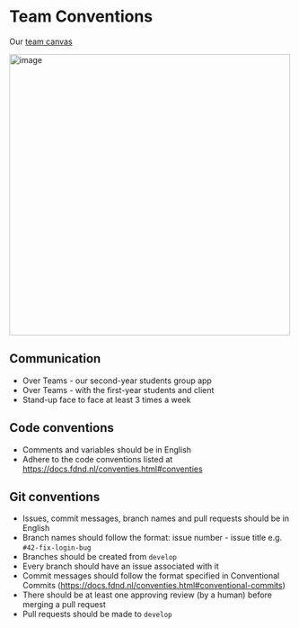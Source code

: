 # Team Conventions
Our [team canvas](https://www.figma.com/design/ZpUnjTTKth5AHhfBd7qjcG/SnappThis?node-id=0-1&t=0DqkwhleUHG1YjqY-1)

<img height="500" alt="image" src="https://github.com/user-attachments/assets/bcadc444-a718-469b-b8e2-852db4315b6b" />


## Communication 
- Over Teams - our second-year students group app
- Over Teams - with the first-year students and client
- Stand-up face to face at least 3 times a week

## Code conventions
- Comments and variables should be in English
- Adhere to the code conventions listed at https://docs.fdnd.nl/conventies.html#conventies

## Git conventions
- Issues, commit messages, branch names and pull requests should be in English
- Branch names should follow the format: issue number - issue title e.g. `#42-fix-login-bug`
- Branches should be created from `develop`
- Every branch should have an issue associated with it
- Commit messages should follow the format specified in Conventional Commits (https://docs.fdnd.nl/conventies.html#conventional-commits)
- There should be at least one approving review (by a human) before merging a pull request
- Pull requests should be made to `develop`
